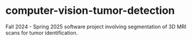 # computer-vision-tumor-detection
Fall 2024 - Spring 2025 software project involving segmentation of 3D MRI scans for tumor identification. 
